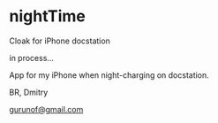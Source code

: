 # nightTime
Cloak for iPhone docstation


in process...

App for my iPhone when night-charging on docstation.


BR, 
Dmitry

gurunof@gmail.com
